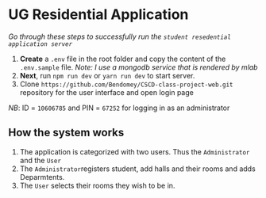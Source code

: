 # UG Residential Application
_Go through these steps to successfully run the `student resedential application server`_
1.  **Create** a `.env` file in the root folder and copy the content of the `.env.sample` file.
_Note: I use a mongodb service that is rendered by mlab_
2.  **Next**, run `npm run dev` or `yarn run dev` to start server.
3. Clone `https://github.com/Bendomey/CSCD-class-project-web.git` repository for the user interface and open login page 

_NB_: ID = `10606785` and PIN = `67252` for logging in as an administrator

## How the system works
1. The application is categorized with two users. Thus the `Administrator` and the `User`
2. The `Administrator`registers student, add halls and their rooms and adds Deparmtents.
3. The  `User` selects their rooms they wish to be in.
